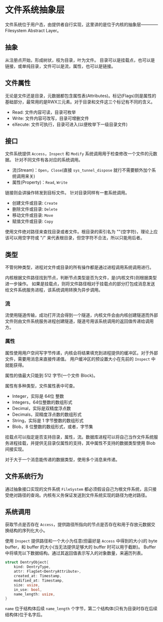 # 文件系统抽象层

文件系统位于用户态，由提供者自行实现，这里讲的是位于内核的抽象层————Filesystem Abstract Layer。

## 抽象

从注册点开始，形成树状，枝为目录，叶为文件。
目录可以是挂载点，也可以是链接，或单纯目录，文件可以是流，属性，也可以是链接。

## 文件属性

无论是文件还是目录，元数据都包含属性表(Attributes)。标记(Flags)则是属性的基础部分，最常用的是RWX三元素。对于目录和文件这三个标记有不同的含义。

- Read: 文件内容可读，目录可枚举
- Write: 文件内容可改写，目录可增删文件
- eXecute: 文件可执行，目录可进入(以便枚举下一级目录文件)

## 接口

文件系统提供 `Access`，`Inspect` 和 `Modify` 系统调用用于检查修改一个文件的元数据。
针对不同文件有各对应的系统调用。

- 流(Stream)：`Open`，`Close`(直接 `sys_tunnel_dispose` 就行不需要额外加个系统调用来关)
- 属性(Property)：`Read`, `Write`
  
链接则会讲操作转发到目标文件。
针对目录同样有一套系统调用。

- 创建文件或目录: `Create`
- 删除文件或目录: `Delete`
- 移动文件或目录: `Move`
- 赋值文件或目录: `Copy`

使用文件绝对路径来查找目录或者文件。根目录的索引名为 ""(空字符)，理论上应该可以用空字符或 "/" 来代表根目录，但空字符不合法，所以只能用后者。

## 类型

不管何种类型，进程对文件或目录的所有操作都是通过进程调用系统调用进行。

内核根据文件路径找到节点，判断节点类型是否为文件，是(内核文件)则根据类型进一步操作。
如果是挂载点，则将文件路径相对于挂载点的部分打包成消息发送给文件系统服务进程，该系统调用转换为异步调用。

### 流

流使用隧道传输，成功打开流会得到一个隧道，内核文件会由内核创建隧道而外部文件则由文件系统服务进程创建隧道，隧道号用该系统调用的返回值传递给调用方。

### 属性

属性使用用户空间写字节传递，内核会将结果填充到进程提供的缓冲区。对于外部文件，需要用消息来直接传递值。
用户缓冲区的预设置大小在先前的 `Inspect` 中就能获得。

属性的值最大只能到 512 字节(一个文件 Block)。

属性有多种类型，文件属性表中可查。

- Integer，实际是 64位 整数
- Integers，64位整数的数组形式
- Decimal，实际是双精度浮点数
- Decimals，双精度浮点数的数组形式
- String，实际是 1 字节整数的数组形式
- Blob，8 位整数的数组形式，或者，字节集

挂载点可以指定是否支持目录，属性，流。数据库进程可以将自己当作文件系统服务进程挂载，并提供无目录仅属性的支持，其中属性不支持的数据类型使用 Blob 间接实现。

对于大于一个消息能传递的数据类型，使用多个消息来传递。

## 文件系统行为

通过抽象接口实现的文件系统 `FileSystem` 都必须假设自己为根文件系统，且只接受绝对路径的查询。内核有义务保证发送到文件系统实现的路径为绝对路径。

## 系统调用

获取节点是否存在 `Access`，提供路径所指向的节点是否存在和用于存放元数据交换结构的序列化大小。

使用 `Inspect` 提供路径和一个大小为任意(但最好是 `Access` 中得到的大小)的 byte buffer，和 buffer 的大小(当无法提供足够大的 buffer 时可以用于截断)。
Buffer 中将填充以下数据结构。通过其返回值表示写入的对象数量，来遍历列表。

```rust
struct DentryObject{
    kind: DentryType,
    attr: FlagSet<DentryAttribute>,
    created_at: Timestamp,
    modified_at: Timestamp,
    size: usize,
    in_use: bool,
    name_length: usize,
}
```

`name` 位于结构体后续 `name_length` 个字节，第二个结构体(只有为目录时存在后续结构体)位于名字后。
